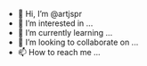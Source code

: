 - 👋 Hi, I’m @artjspr
- 👀 I’m interested in ...
- 🌱 I’m currently learning ...
- 💞️ I’m looking to collaborate on ...
- 📫 How to reach me ...

<!---
artjspr/artjspr is a ✨ special ✨ repository because its `README.md` (this file) appears on your GitHub profile.
You can click the Preview link to take a look at your changes.
--->

